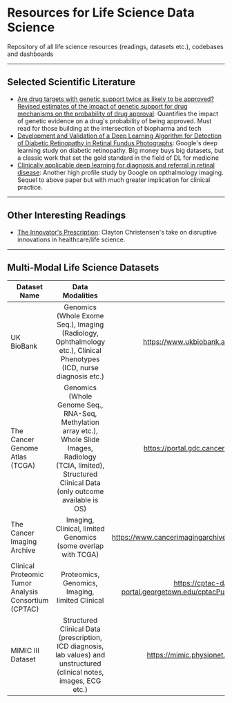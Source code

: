 # Resources for Life Science Data Science
Repository of all life science resources (readings, datasets etc.), codebases and dashboards

---
## Selected Scientific Literature
- [Are drug targets with genetic support twice as likely to be approved? Revised estimates of the impact of genetic support for drug mechanisms on the probability of drug approval](https://journals.plos.org/plosgenetics/article?id=10.1371/journal.pgen.1008489): Quantifies the impact of genetic evidence on a drug's probability of being approved. Must read for those building at the intersection of biopharma and tech
- [Development and Validation of a Deep Learning Algorithm for Detection of Diabetic Retinopathy
in Retinal Fundus Photographs](https://static.googleusercontent.com/media/research.google.com/en//pubs/archive/45732.pdf): Google's deep learning study on diabetic retinopathy. Big money buys big datasets, but a classic work that set the gold standard in the field of DL for medicine 
- [Clinically applicable deep learning for diagnosis and referral in retinal disease](https://www.nature.com/articles/s41591-018-0107-6): Another high profile study by Google on opthalmology imaging. Sequel to above paper but with much greater implication for clinical practice.

---
## Other Interesting Readings
- [The Innovator's Prescription](http://claytonchristensen.com/books/the-innovators-prescription/): Clayton Christensen's take on disruptive innovations in healthcare/life science. 
---
## Multi-Modal Life Science Datasets
| Dataset Name       | Data Modalities           |  Link |
| ------------- |:-------------:| -----:|
| UK BioBank      | Genomics (Whole Exome Seq.), Imaging (Radiology, Ophthalmology etc.), Clinical Phenotypes (ICD, nurse diagnosis etc.) | https://www.ukbiobank.ac.uk |
| The Cancer Genome Atlas (TCGA)| Genomics (Whole Genome Seq., RNA-Seq, Methylation array etc.), Whole Slide Images, Radiology (TCIA, limited), Structured Clinical Data (only outcome available is OS) | https://portal.gdc.cancer.gov |
| The Cancer Imaging Archive | Imaging, Clinical, limited Genomics (some overlap with TCGA) | https://www.cancerimagingarchive.net |
|  Clinical Proteomic Tumor Analysis Consortium (CPTAC) | Proteomics, Genomics, Imaging, limited Clinical      |    https://cptac-data-portal.georgetown.edu/cptacPublic/ |
| MIMIC III Dataset | Structured Clinical Data (prescription, ICD diagnosis, lab values) and unstructured (clinical notes, images, ECG etc.) | https://mimic.physionet.org/ |
